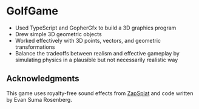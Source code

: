 # GolfGame

- Used TypeScript and GopherGfx to build a 3D graphics program
- Drew simple 3D geometric objects
- Worked effectively with 3D points, vectors, and geometric transformations
- Balance the tradeoffs between realism and effective gameplay by simulating physics in a plausible but not necessarily realistic way

## Acknowledgments

This game uses royalty-free sound effects from [ZapSplat](https://www.zapsplat.com/) and code written by Evan Suma Rosenberg.

